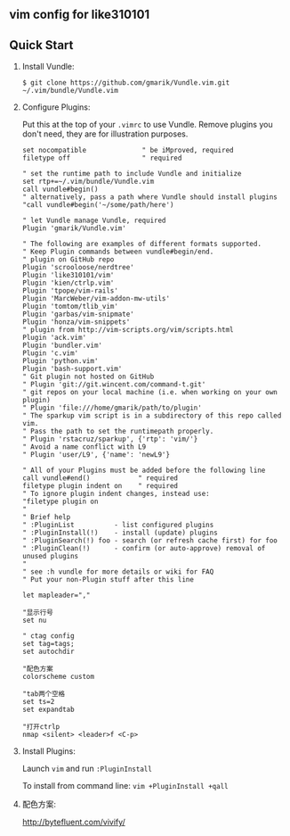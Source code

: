 ## vim config for like310101

## Quick Start

1. Install Vundle:

   `$ git clone https://github.com/gmarik/Vundle.vim.git ~/.vim/bundle/Vundle.vim`

2. Configure Plugins:

   Put this at the top of your `.vimrc` to use Vundle. Remove plugins you don't need, they are for illustration purposes.

   ```vim
   set nocompatible              " be iMproved, required
   filetype off                  " required
   
   " set the runtime path to include Vundle and initialize
   set rtp+=~/.vim/bundle/Vundle.vim
   call vundle#begin()
   " alternatively, pass a path where Vundle should install plugins
   "call vundle#begin('~/some/path/here')
   
   " let Vundle manage Vundle, required
   Plugin 'gmarik/Vundle.vim'
   
   " The following are examples of different formats supported.
   " Keep Plugin commands between vundle#begin/end.
   " plugin on GitHub repo
   Plugin 'scrooloose/nerdtree'
   Plugin 'like310101/vim'
   Plugin 'kien/ctrlp.vim'
   Plugin 'tpope/vim-rails'
   Plugin 'MarcWeber/vim-addon-mw-utils'
   Plugin 'tomtom/tlib_vim'
   Plugin 'garbas/vim-snipmate'
   Plugin 'honza/vim-snippets'
   " plugin from http://vim-scripts.org/vim/scripts.html
   Plugin 'ack.vim'
   Plugin 'bundler.vim'
   Plugin 'c.vim'
   Plugin 'python.vim'
   Plugin 'bash-support.vim'
   " Git plugin not hosted on GitHub
   " Plugin 'git://git.wincent.com/command-t.git'
   " git repos on your local machine (i.e. when working on your own plugin)
   " Plugin 'file:///home/gmarik/path/to/plugin'
   " The sparkup vim script is in a subdirectory of this repo called vim.
   " Pass the path to set the runtimepath properly.
   " Plugin 'rstacruz/sparkup', {'rtp': 'vim/'}
   " Avoid a name conflict with L9
   " Plugin 'user/L9', {'name': 'newL9'}
   
   " All of your Plugins must be added before the following line
   call vundle#end()            " required
   filetype plugin indent on    " required
   " To ignore plugin indent changes, instead use:
   "filetype plugin on
   "
   " Brief help
   " :PluginList          - list configured plugins
   " :PluginInstall(!)    - install (update) plugins
   " :PluginSearch(!) foo - search (or refresh cache first) for foo
   " :PluginClean(!)      - confirm (or auto-approve) removal of unused plugins
   "
   " see :h vundle for more details or wiki for FAQ
   " Put your non-Plugin stuff after this line
   
   let mapleader=","
   
   "显示行号
   set nu
   
   " ctag config 
   set tag=tags;
   set autochdir
   
   "配色方案
   colorscheme custom
   
   "tab两个空格
   set ts=2
   set expandtab
   
   "打开ctrlp
   nmap <silent> <leader>f <C-p>

   ```

4. Install Plugins:

   Launch `vim` and run `:PluginInstall`

   To install from command line: `vim +PluginInstall +qall`

5. 配色方案:

   http://bytefluent.com/vivify/
